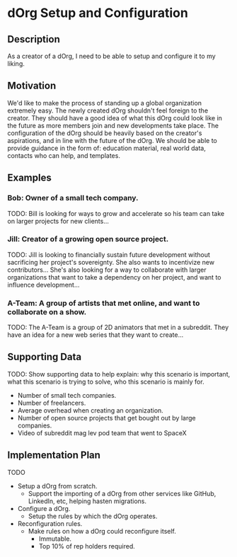 # dOrg Setup and Configuration  
## Description  
As a creator of a dOrg, I need to be able to setup and configure it to my liking.  

## Motivation  
We'd like to make the process of standing up a global organization extremely easy. The newly created dOrg shouldn't feel foreign to the creator. They should have a good idea of what this dOrg could look like in the future as more members join and new developments take place. The configuration of the dOrg should be heavily based on the creator's aspirations, and in line with the future of the dOrg. We should be able to provide guidance in the form of: education material, real world data, contacts who can help, and templates.  

## Examples  
### Bob: Owner of a small tech company.  
TODO: Bill is looking for ways to grow and accelerate so his team can take on larger projects for new clients...  
### Jill: Creator of a growing open source project.  
TODO: Jill is looking to financially sustain future development without sacrificing her project's sovereignty. She also wants to incentivize new contributors... She's also looking for a way to collaborate with larger organizations that want to take a dependency on her project, and want to influence development...  
### A-Team: A group of artists that met online, and want to collaborate on a show.  
TODO: The A-Team is a group of 2D animators that met in a subreddit. They have an idea for a new web series that they want to create...  

## Supporting Data  
TODO: Show supporting data to help explain: why this scenario is important, what this scenario is trying to solve, who this scenario is mainly for.  
* Number of small tech companies.  
* Number of freelancers.  
* Average overhead when creating an organization.  
* Number of open source projects that get bought out by large companies.  
* Video of subreddit mag lev pod team that went to SpaceX

## Implementation Plan  
TODO
* Setup a dOrg from scratch.  
  * Support the importing of a dOrg from other services like GitHub, LinkedIn, etc, helping hasten migrations.  
* Configure a dOrg.  
  * Setup the rules by which the dOrg operates.  
* Reconfiguration rules.  
  * Make rules on how a dOrg could reconfigure itself.  
    * Immutable.  
    * Top 10% of rep holders required.  
